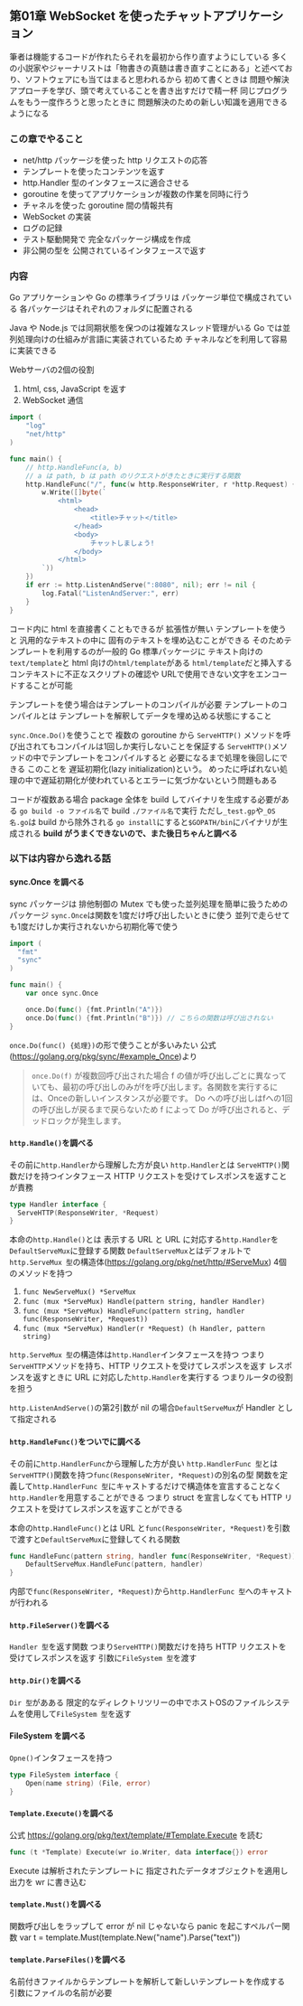 ## 第01章 WebSocket を使ったチャットアプリケーション
筆者は機能するコードが作れたらそれを最初から作り直すようにしている
多くの小説家やジャーナリストは「物書きの真髄は書き直すことにある」と述べており、ソフトウェアにも当てはまると思われるから
初めて書くときは 問題や解決アプローチを学び、頭で考えていることを書き出すだけで精一杯
同じプログラムをもう一度作ろうと思ったときに 問題解決のための新しい知識を適用できるようになる
### この章でやること
- net/http パッケージを使った http リクエストの応答
- テンプレートを使ったコンテンツを返す
- http.Handler 型のインタフェースに適合させる
- goroutine を使ってアプリケーションが複数の作業を同時に行う
- チャネルを使った goroutine 間の情報共有
- WebSocket の実装
- ログの記録
- テスト駆動開発で 完全なパッケージ構成を作成
- 非公開の型を 公開されているインタフェースで返す

### 内容
Go アプリケーションや Go の標準ライブラリは パッケージ単位で構成されている
各パッケージはそれぞれのフォルダに配置される

Java や Node.js では同期状態を保つのは複雑なスレッド管理がいる
Go では並列処理向けの仕組みが言語に実装されているため チャネルなどを利用して容易に実装できる

Webサーバの2個の役割
1. html, css, JavaScript を返す
2. WebSocket 通信

```go:main01.go
import (
	"log"
	"net/http"
)

func main() {
	// http.HandleFunc(a, b)
	// a は path, b は path のリクエストがきたときに実行する関数
	http.HandleFunc("/", func(w http.ResponseWriter, r *http.Request) {
		w.Write([]byte(`
			<html>
				<head>
					<title>チャット</title>
				</head>
				<body>
					チャットしましょう!
				</body>
			</html>
		`))
	})
	if err := http.ListenAndServe(":8080", nil); err != nil {
		log.Fatal("ListenAndServer:", err)
	}
}
```

コード内に html を直接書くこともできるが 拡張性が無い
テンプレートを使うと 汎用的なテキストの中に 固有のテキストを埋め込むことができる
そのためテンプレートを利用するのが一般的
Go 標準パッケージに テキスト向けの`text/template`と html 向けの`html/template`がある
`html/template`だと挿入するコンテキストに不正なスクリプトの確認や URLで使用できない文字をエンコードすることが可能

テンプレートを使う場合はテンプレートのコンパイルが必要
テンプレートのコンパイルとは テンプレートを解釈してデータを埋め込める状態にすること

`sync.Once.Do()`を使うことで 複数の goroutine から `ServeHTTP()` メソッドを呼び出されてもコンパイルは1回しか実行しないことを保証する
`ServeHTTP()`メソッドの中でテンプレートをコンパイルすると 必要になるまで処理を後回しにできる
このことを 遅延初期化(lazy initialization)という。
めったに呼ばれない処理の中で遅延初期化が使われているとエラーに気づかないという問題もある

コードが複数ある場合 package 全体を build してバイナリを生成する必要がある
`go build -o ファイル名`で build
`./ファイル名`で実行
ただし`_test.gp`や`_OS名.go`は build から除外される
`go install`にすると`$GOPATH/bin`にバイナリが生成される
__build がうまくできないので、また後日ちゃんと調べる__

### 以下は内容から逸れる話
#### sync.Once を調べる
sync パッケージは 排他制御の Mutex でも使った並列処理を簡単に扱うためのパッケージ
`sync.Once`は関数を1度だけ呼び出したいときに使う
並列で走らせても1度だけしか実行されないから初期化等で使う
```go
import (
  "fmt"
  "sync"
)

func main() {
    var once sync.Once

    once.Do(func() {fmt.Println("A")})
    once.Do(func() {fmt.Println("B")}) // こちらの関数は呼び出されない
}
```
`once.Do(func() {処理})`の形で使うことが多いみたい
公式(https://golang.org/pkg/sync/#example_Once)より
>`once.Do(f)` が複数回呼び出された場合 f の値が呼び出しごとに異なっていても、最初の呼び出しのみがfを呼び出します。各関数を実行するには、Onceの新しいインスタンスが必要です。
>Do への呼び出しはfへの1回の呼び出しが戻るまで戻らないため f によって Do が呼び出されると、デッドロックが発生します。

#### `http.Handle()`を調べる
その前に`http.Handler`から理解した方が良い
`http.Handler`とは `ServeHTTP()`関数だけを持つインタフェース
HTTP リクエストを受けてレスポンスを返すことが責務
```go
type Handler interface {
  ServeHTTP(ResponseWriter, *Request)
}
```

本命の`http.Handle()`とは 表示する URL と URL に対応する`http.Handler`を`DefaultServeMux`に登録する関数
`DefaultServeMux`とはデフォルトで`http.ServeMux 型`の構造体(https://golang.org/pkg/net/http/#ServeMux)
4個のメソッドを持つ
1. `func NewServeMux() *ServeMux`
2. `func (mux *ServeMux) Handle(pattern string, handler Handler)`
3. `func (mux *ServeMux) HandleFunc(pattern string, handler func(ResponseWriter, *Request))`
4. `func (mux *ServeMux) Handler(r *Request) (h Handler, pattern string)`

`http.ServeMux 型`の構造体は`http.Handler`インタフェースを持つ
つまり`ServeHTTP`メソッドを持ち、HTTP リクエストを受けてレスポンスを返す
レスポンスを返すときに URL に対応した`http.Handler`を実行する
つまりルータの役割を担う

`http.ListenAndServe()`の第2引数が nil の場合`DefaultServeMux`が Handler として指定される

#### `http.HandleFunc()`をついでに調べる
その前に`http.HandlerFunc`から理解した方が良い
`http.HandlerFunc 型`とは
`ServeHTTP()`関数を持つ`func(ResponseWriter, *Request)`の別名の型
関数を定義して`http.HandlerFunc 型`にキャストするだけで構造体を宣言することなく `http.Handler`を用意することができる
つまり struct を宣言しなくても HTTP リクエストを受けてレスポンスを返すことができる

本命の`http.HandleFunc()`とは 
URL と`func(ResponseWriter, *Request)`を引数で渡すと`DefaultServeMux`に登録してくれる関数
```go
func HandleFunc(pattern string, handler func(ResponseWriter, *Request)) {
    DefaultServeMux.HandleFunc(pattern, handler)
}
```
内部で`func(ResponseWriter, *Request)`から`http.HandlerFunc 型`へのキャストが行われる

#### `http.FileServer()`を調べる
`Handler 型`を返す関数 つまり`ServeHTTP()`関数だけを持ち HTTP リクエストを受けてレスポンスを返す
引数に`FileSystem 型`を渡す

#### `http.Dir()`を調べる
`Dir 型`があある
限定的なディレクトリツリーの中でホストOSのファイルシステムを使用して`FileSystem 型`を返す

#### FileSystem を調べる
`Opne()`インタフェースを持つ
```go
type FileSystem interface {
    Open(name string) (File, error)
}
```

#### `Template.Execute()`を調べる
公式 https://golang.org/pkg/text/template/#Template.Execute を読む
```go
func (t *Template) Execute(wr io.Writer, data interface{}) error
```
Execute は解析されたテンプレートに 指定されたデータオブジェクトを適用し 出力を wr に書き込む

#### `template.Must()`を調べる
関数呼び出しをラップして error が nil じゃないなら panic を起こすペルパー関数
var t = template.Must(template.New("name").Parse("text"))

#### `template.ParseFiles()`を調べる
名前付きファイルからテンプレートを解析して新しいテンプレートを作成する
引数にファイルの名前が必要

